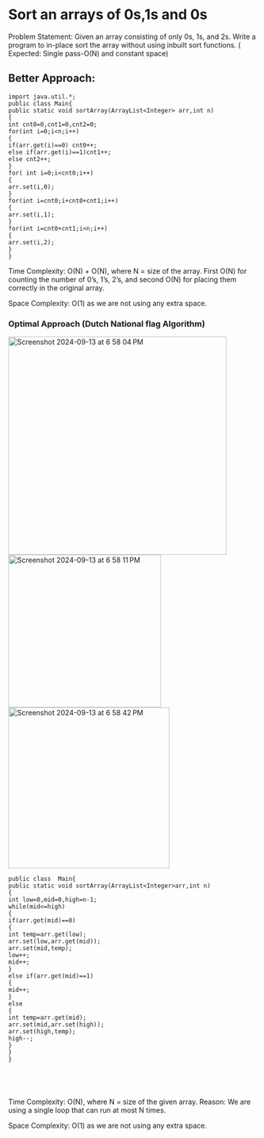 # Sort an arrays of 0s,1s and 0s
Problem Statement: Given an array consisting of only 0s, 1s, and 2s. Write a program to in-place sort the array without using inbuilt sort functions. ( Expected: Single pass-O(N) and constant space)
 ## Better Approach:
 ```
import java.util.*;
public class Main{
public static void sortArray(ArrayList<Integer> arr,int n)
{
int cnt0=0,cnt1=0,cnt2=0;
for(int i=0;i<n;i++)
{
if(arr.get(i)==0) cnt0++;
else if(arr.get(i)==1)cnt1++;
else cnt2++;
}
for( int i=0;i<cnt0;i++)
{
arr.set(i,0);
}
for(int i=cnt0;i+cnt0+cnt1;i++)
{
arr.set(i,1);
}
for(int i=cnt0+cnt1;i<n;i++)
{
arr.set(i,2);
}
}
```
Time Complexity: O(N) + O(N), where N = size of the array. First O(N) for counting the number of 0’s, 1’s, 2’s, and second O(N) for placing them correctly in the original array.

Space Complexity: O(1) as we are not using any extra space.

### Optimal Approach (Dutch National flag Algorithm)



<img width="440" alt="Screenshot 2024-09-13 at 6 58 04 PM" src="https://github.com/user-attachments/assets/b94cfaeb-3bc4-4899-898d-cdf6bae574e7">

<img width="308" alt="Screenshot 2024-09-13 at 6 58 11 PM" src="https://github.com/user-attachments/assets/f742cbb0-9bf7-4a32-bc6d-4d8551aa90a1">



<img width="325" alt="Screenshot 2024-09-13 at 6 58 42 PM" src="https://github.com/user-attachments/assets/da539e88-9a73-418c-96b4-5c7bb27fae6c">


```
public class  Main{
public static void sortArray(ArrayList<Integer>arr,int n)
{
int low=0,mid=0,high=n-1;
while(mid<=high)
{
if(arr.get(mid)==0)
{
int temp=arr.get(low);
arr.set(low,arr.get(mid));
arr.set(mid,temp);
low++;
mid++;
}
else if(arr.get(mid)==1)
{
mid++;
}
else
{
int temp=arr.get(mid);
arr.set(mid,arr.set(high));
arr.set(high,temp);
high--;
}
}
}





```
Time Complexity: O(N), where N = size of the given array.
Reason: We are using a single loop that can run at most N times.

Space Complexity: O(1) as we are not using any extra space.









